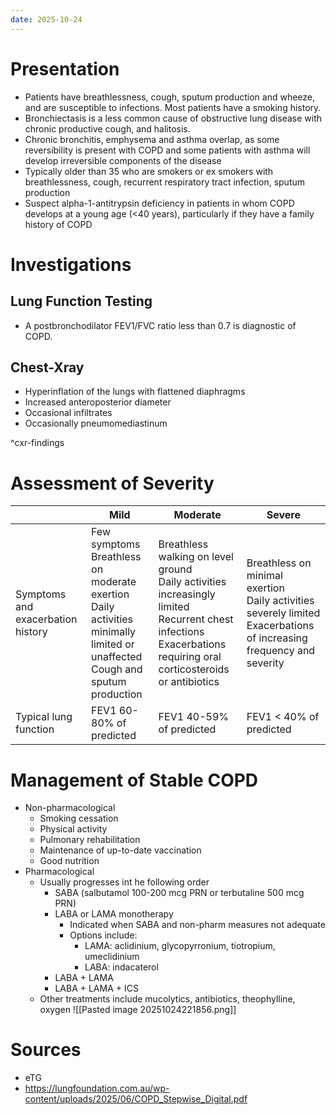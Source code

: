 ```yaml
---
date: 2025-10-24
---
```

# Presentation
- Patients have breathlessness, cough, sputum production and wheeze, and are susceptible to infections. Most patients have a smoking history. 
- Bronchiectasis is a less common cause of obstructive lung disease with chronic productive cough, and halitosis. 
- Chronic bronchitis, emphysema and asthma overlap, as some reversibility is present with COPD and some patients with asthma will develop irreversible components of the disease
- Typically older than 35 who are smokers or ex smokers with breathlessness, cough, recurrent respiratory tract infection, sputum production
- Suspect alpha-1-antitrypsin deficiency in patients in whom COPD develops at a young age (<40 years), particularly if they have a family history of COPD
# Investigations
## Lung Function Testing
- A postbronchodilator FEV1/FVC ratio less than 0.7 is diagnostic of COPD.
## Chest-Xray
- Hyperinflation of the lungs with flattened diaphragms
- Increased anteroposterior diameter
- Occasional infiltrates
- Occasionally pneumomediastinum

^cxr-findings
# Assessment of Severity

|                                   | Mild                                                                                                                               | Moderate                                                                                                                                                                 | Severe                                                                                                                    |
| --------------------------------- | ---------------------------------------------------------------------------------------------------------------------------------- | ------------------------------------------------------------------------------------------------------------------------------------------------------------------------ | ------------------------------------------------------------------------------------------------------------------------- |
| Symptoms and exacerbation history | Few symptoms<br>Breathless on moderate exertion<br>Daily activities minimally limited or unaffected<br>Cough and sputum production | Breathless walking on level ground<br>Daily activities increasingly limited<br>Recurrent chest infections<br>Exacerbations requiring oral corticosteroids or antibiotics | Breathless on minimal exertion<br>Daily activities severely limited<br>Exacerbations of increasing frequency and severity |
| Typical lung function             | FEV1 60-80% of predicted                                                                                                           | FEV1 40-59% of predicted                                                                                                                                                 | FEV1 < 40% of predicted                                                                                                   |
# Management of Stable COPD
- Non-pharmacological
	- Smoking cessation
	- Physical activity
	- Pulmonary rehabilitation
	- Maintenance of up-to-date vaccination
	- Good nutrition
- Pharmacological
	- Usually progresses int he following order
		- SABA (salbutamol 100-200 mcg PRN or terbutaline 500 mcg PRN)
		- LABA or LAMA monotherapy
			- Indicated when SABA and non-pharm measures not adequate
			- Options include:
				- LAMA: aclidinium, glycopyrronium, tiotropium, umeclidinium
				- LABA: indacaterol
		- LABA + LAMA
		- LABA + LAMA + ICS
	- Other treatments include mucolytics, antibiotics, theophylline, oxygen
![[Pasted image 20251024221856.png]]
# Sources
- eTG
- https://lungfoundation.com.au/wp-content/uploads/2025/06/COPD_Stepwise_Digital.pdf